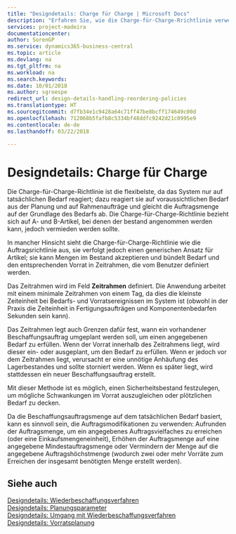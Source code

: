```yaml
---
title: "Designdetails: Charge für Charge | Microsoft Docs"
description: "Erfahren Sie, wie die Charge-für-Charge-Rrichtlinie verwendet wird, um die Bestellmenge auf Grundlage von Bedarf abzustimmen."
services: project-madeira
documentationcenter: 
author: SorenGP
ms.service: dynamics365-business-central
ms.topic: article
ms.devlang: na
ms.tgt_pltfrm: na
ms.workload: na
ms.search.keywords: 
ms.date: 10/01/2018
ms.author: sgroespe
redirect_url: design-details-handling-reordering-policies
ms.translationtype: HT
ms.sourcegitcommit: d7fb34e1c9428a64c71ff47be8bcff174649c00d
ms.openlocfilehash: 712068b5fafb8c5334bf48ddfc9242d21c0995e9
ms.contentlocale: de-de
ms.lasthandoff: 03/22/2018

---
```

# <a name="design-details-lot-for-lot"></a>Designdetails: Charge für Charge
Die Charge-für-Charge-Richtlinie ist die flexibelste, da das System nur auf tatsächlichen Bedarf reagiert; dazu reagiert sie auf voraussichtlichen Bedarf aus der Planung und auf Rahmenaufträge und gleicht die Auftragsmenge auf der Grundlage des Bedarfs ab. Die Charge-für-Charge-Richtlinie bezieht sich auf A- und B-Artikel, bei denen der bestand angenommen werden kann, jedoch vermieden werden sollte.  

In mancher Hinsicht sieht die Charge-für-Charge-Richtlinie wie die Auftragsrichtlinie aus, sie verfolgt jedoch einen generischen Ansatz für Artikel; sie kann Mengen im Bestand akzeptieren und bündelt Bedarf und den entsprechenden Vorrat in Zeitrahmen, die vom Benutzer definiert werden.  

Das Zeitrahmen wird im Feld **Zeitrahmen** definiert. Die Anwendung arbeitet mit einem minimale Zeitrahmen von einem Tag, da dies die kleinste Zeiteinheit bei Bedarfs- und Vorratsereignissen im System ist (obwohl in der Praxis die Zeiteinheit in Fertigungsaufträgen und Komponentenbedarfen Sekunden sein kann).  

Das Zeitrahmen legt auch Grenzen dafür fest, wann ein vorhandener Beschaffungsauftrag umgeplant werden soll, um einen angegebenen Bedarf zu erfüllen. Wenn der Vorrat innerhalb des Zeitrahmens liegt, wird dieser ein- oder ausgeplant, um den Bedarf zu erfüllen. Wenn er jedoch vor dem Zeitrahmen liegt, verursacht er eine unnötige Anhäufung des Lagerbestandes und sollte storniert werden. Wenn es später liegt, wird stattdessen ein neuer Beschaffungsauftrag erstellt.  

Mit dieser Methode ist es möglich, einen Sicherheitsbestand festzulegen, um mögliche Schwankungen im Vorrat auszugleichen oder plötzlichen Bedarf zu decken.  

Da die Beschaffungsauftragsmenge auf dem tatsächlichen Bedarf basiert, kann es sinnvoll sein, die Auftragsmodifikationen zu verwenden: Aufrunden der Auftragsmenge, um ein angegebenes Auftragsvielfaches zu erreichen (oder eine Einkaufsmengeneinheit), Erhöhen der Auftragsmenge auf eine angegebene Mindestauftragsmenge oder Vermindern der Menge auf die angegebene Auftragshöchstmenge (wodurch zwei oder mehr Vorräte zum Erreichen der insgesamt benötigten Menge erstellt werden).  

## <a name="see-also"></a>Siehe auch  
[Designdetails: Wiederbeschaffungsverfahren](design-details-reordering-policies.md)   
[Designdetails: Planungsparameter](design-details-planning-parameters.md)   
[Designdetails: Umgang mit Wiederbeschaffungsverfahren](design-details-handling-reordering-policies.md)   
[Designdetails: Vorratsplanung](design-details-supply-planning.md)

